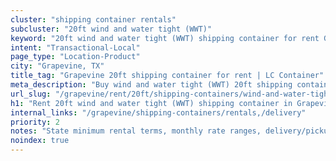 ```yaml
---
cluster: "shipping container rentals"
subcluster: "20ft wind and water tight (WWT)"
keyword: "20ft wind and water tight (WWT) shipping container for rent Grapevine, TX"
intent: "Transactional-Local"
page_type: "Location-Product"
city: "Grapevine, TX"
title_tag: "Grapevine 20ft shipping container for rent | LC Container"
meta_description: "Buy wind and water tight (WWT) 20ft shipping container rent with local delivery in Grapevine, TX. LC Container — local Since 2003. Request a fast quote today."
url_slug: "/grapevine/rent/20ft/shipping-containers/wind-and-water-tight-wwt"
h1: "Rent 20ft wind and water tight (WWT) shipping container in Grapevine"
internal_links: "/grapevine/shipping-containers/rentals,/delivery"
priority: 2
notes: "State minimum rental terms, monthly rate ranges, delivery/pickup fees, service area."
noindex: true
---
```


<!-- TODO: Add unique city/inventory copy, images, and internal links here. -->
